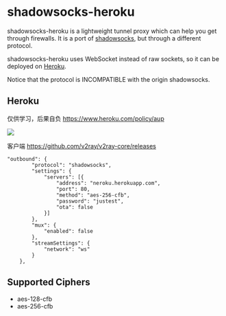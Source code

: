 shadowsocks-heroku
==================

shadowsocks-heroku is a lightweight tunnel proxy which can help you get through firewalls. It is a port of [shadowsocks](https://github.com/clowwindy/shadowsocks), but through a different protocol.

shadowsocks-heroku uses WebSocket instead of raw sockets, so it can be deployed on [Heroku](https://www.heroku.com/).

Notice that the protocol is INCOMPATIBLE with the origin shadowsocks.

Heroku
------
仅供学习，后果自负 https://www.heroku.com/policy/aup

 [![](https://www.herokucdn.com/deploy/button.png)](https://heroku.com/deploy?template=https://github.com/neroku/shadowsocks-heroku/tree/heroku-test)
  
客户端 https://github.com/v2ray/v2ray-core/releases

```
"outbound": {
		"protocol": "shadowsocks",
		"settings": {
			"servers": [{
				"address": "neroku.herokuapp.com",
				"port": 80,
				"method": "aes-256-cfb",
				"password": "justest",
				"ota": false
			}]
		},
		"mux": {
			"enabled": false
		},
		"streamSettings": {
			"network": "ws"
		}
	},
```

Supported Ciphers
-----------------
- aes-128-cfb
- aes-256-cfb

